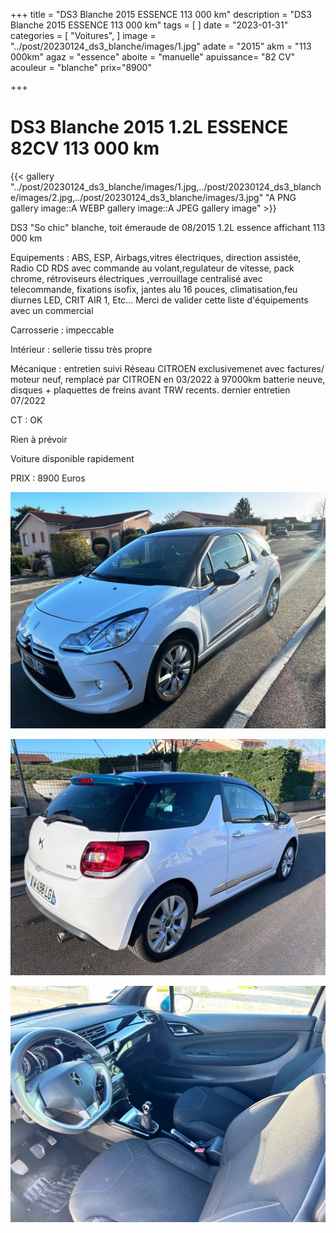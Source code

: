 +++
title = "DS3 Blanche 2015 ESSENCE 113 000 km"
description = "DS3 Blanche 2015 ESSENCE 113 000 km"
tags = [
]
date = "2023-01-31"
categories = [
    "Voitures",
]
image = "../post/20230124_ds3_blanche/images/1.jpg"
adate = "2015"
akm = "113 000km"
agaz = "essence"
aboite = "manuelle"
apuissance= "82 CV"
acouleur = "blanche"
prix="8900"

+++

# DS3 Blanche 2015 1.2L ESSENCE 82CV 113 000 km

{{< gallery "../post/20230124_ds3_blanche/images/1.jpg,../post/20230124_ds3_blanche/images/2.jpg,../post/20230124_ds3_blanche/images/3.jpg" "A PNG gallery image::A WEBP gallery image::A JPEG gallery image" >}}


DS3 "So chic" blanche, toit émeraude de 08/2015 1.2L essence affichant 113 000 km

Equipements :
ABS, ESP, Airbags,vitres électriques, direction assistée, Radio CD RDS avec commande au volant,regulateur de vitesse, pack chrome, rétroviseurs électriques ,verrouillage centralisé avec telecommande, fixations isofix,
jantes alu 16 pouces, climatisation,feu diurnes LED, CRIT AIR 1, Etc...
Merci de valider cette liste d'équipements avec un commercial

Carrosserie : impeccable

Intérieur : sellerie tissu très propre

Mécanique : entretien suivi Réseau CITROEN exclusivemenet avec factures/ moteur neuf, remplacé par CITROEN en 03/2022 à 97000km
batterie neuve, disques + plaquettes de freins avant TRW recents.
dernier entretien 07/2022

CT : OK

Rien à prévoir

Voiture disponible rapidement


PRIX : 8900 Euros


<!-- more -->


![](images/1.jpg)

![](images/2.jpg)

![](images/3.jpg)

